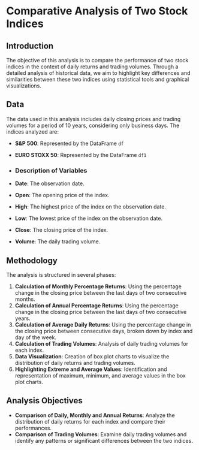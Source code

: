 # Comparative Analysis of Two Stock Indices

## Introduction
The objective of this analysis is to compare the performance of two stock indices in the context of daily returns and trading volumes. Through a detailed analysis of historical data, we aim to highlight key differences and similarities between these two indices using statistical tools and graphical visualizations.

## Data
The data used in this analysis includes daily closing prices and trading volumes for a period of 10 years, considering only business days. The indices analyzed are:
- **S&P 500**: Represented by the DataFrame `df`
- **EURO STOXX 50**: Represented by the DataFrame `df1`

- ### Description of Variables
- **Date**: The observation date.
- **Open**: The opening price of the index.
- **High**: The highest price of the index on the observation date.
- **Low**: The lowest price of the index on the observation date.
- **Close**: The closing price of the index.
- **Volume**: The daily trading volume.

## Methodology
The analysis is structured in several phases:
1. **Calculation of Monthly Percentage Returns**: Using the percentage change in the closing price between the last days of two consecutive months.
2. **Calculation of Annual Percentage Returns**: Using the percentage change in the closing price between the last days of two consecutive years.
3. **Calculation of Average Daily Returns**: Using the percentage change in the closing price between consecutive days, broken down by index and day of the week.
4. **Calculation of Trading Volumes**: Analysis of daily trading volumes for each index.
5. **Data Visualization**: Creation of box plot charts to visualize the distribution of daily returns and trading volumes.
6. **Highlighting Extreme and Average Values**: Identification and representation of maximum, minimum, and average values in the box plot charts.

## Analysis Objectives
- **Comparison of Daily, Monthly and Annual Returns**: Analyze the distribution of daily returns for each index and compare their performances.
- **Comparison of Trading Volumes**: Examine daily trading volumes and identify any patterns or significant differences between the two indices.

